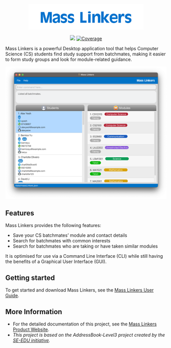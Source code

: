 <p align="center">
    <img src="docs/images/Logo.png" width="360">
</p>
<p align="center">
    <a href="https://github.com/AY2223S1-CS2103T-T11-4/tp/actions">
        <img src="https://github.com/AY2223S1-CS2103T-T11-4/tp/workflows/Java%20CI/badge.svg" /></a>
    <a href="https://codecov.io/gh/AY2223S1-CS2103T-T11-4/tp">
        <img alt="Coverage" src="https://codecov.io/gh/AY2223S1-CS2103T-T11-4/tp/branch/master/graph/badge.svg?token=SQHP14Y75Q">
    </a>
</p>

Mass Linkers is a powerful Desktop application tool that helps Computer Science (CS) students find study support from batchmates, making it easier to form study groups and look for module-related guidance.<br>

![](docs/images/Ui.png)

## Features
Mass Linkers provides the following features:
  * Save your CS batchmates’ module and contact details
  * Search for batchmates with common interests 
  * Search for batchmates who are taking or have taken similar modules


It is optimised for use via a Command Line Interface (CLI) while still having the benefits of a Graphical User Interface (GUI).

## Getting started
To get started and download Mass Linkers, see the [Mass Linkers User Guide](https://ay2223s1-cs2103t-t11-4.github.io/tp/UserGuide.html).

## More Information
* For the detailed documentation of this project, see the [Mass Linkers Product Website](https://ay2223s1-cs2103t-t11-4.github.io/tp/).
* _This project is based on the AddressBook-Level3 project created by the [SE-EDU initiative](https://se-education.org)._
